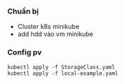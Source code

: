 ### Chuẩn bị
- Cluster k8s minikube
- add hdd vào vm minikube

### Config pv
```
kubectl apply -f StorageClass.yaml
kubectl apply -f local-example.yaml

```
